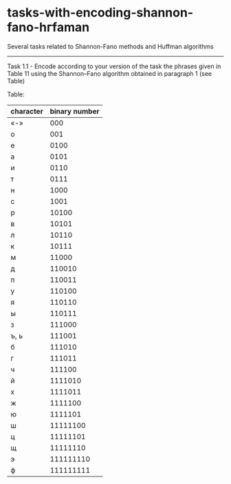 # tasks-with-encoding-shannon-fano-hгfаman
Several tasks related to Shannon-Fano methods and Huffman algorithms

---

Task 1.1 - Encode according to your version of the task the phrases given in Table 11 using the Shannon–Fano algorithm obtained in paragraph 1 (see Table)


Table:

| character | binary number |
|-----------|---------------|
| «-» | 000 |
| о | 001 |
| е | 0100 |
| а | 0101 |
| и | 0110 |
| т | 0111 |
| н | 1000 |
| с | 1001 |
| р | 10100 |
| в | 10101 |
| л | 10110 |
| к | 10111 |
| м | 11000 |
| д | 110010 |
| п | 110011 |
| у | 110100 |
| я | 110110 |
| ы | 110111 |
| з | 111000 |
| ъ, ь | 111001 |
| б | 111010 |
| г | 111011 |
| ч | 111100 |
| й | 1111010 |
| х | 1111011 |
| ж | 1111100 |
| ю | 1111101 |
| ш | 11111100 |
| ц | 11111101 |
| щ | 11111110 |
| э | 111111110 |
| ф | 111111111 |



